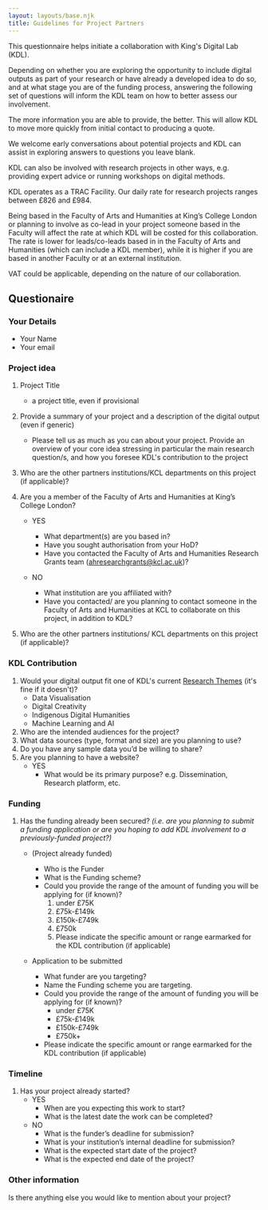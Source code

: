 ```yaml
---
layout: layouts/base.njk
title: Guidelines for Project Partners
---
```


This questionnaire helps initiate a collaboration with King's Digital Lab (KDL).

Depending on whether you are exploring the opportunity to include digital
outputs as part of your research or have already a developed idea to do so, and
at what stage you are of the funding process, answering the following set of
questions will inform the KDL team on how to better assess our involvement.

The more information you are able to provide, the better. This will allow KDL
to move more quickly from initial contact to producing a quote.

We welcome early conversations about potential projects and KDL can assist in
exploring answers to questions you leave blank.

KDL can also be involved with research projects in other ways, e.g. providing
expert advice or running workshops on digital methods.

KDL operates as a TRAC Facility. Our daily rate for research projects ranges
between £826 and £984.

Being based in the Faculty of Arts and Humanities at King’s College London or
planning to involve as co-lead in your project someone based in the Faculty
will affect the rate at which KDL will be costed for this collaboration. The
rate is lower for leads/co-leads based in in the Faculty of Arts and Humanities
(which can include a KDL member), while it is higher if you are based in
another Faculty or at an external institution.

VAT could be applicable, depending on the nature of our collaboration.

## Questionaire

### Your Details

- Your Name
- Your email

### Project idea

1. Project Title

   - a project title, even if provisional

2. Provide a summary of your project and a description of the digital output
   (even if generic)

   - Please tell us as much as you can about your project. Provide an overview
     of your core idea stressing in particular the main research question/s, and
     how you foresee KDL's contribution to the project

3. Who are the other partners institutions/KCL departments on this project
   (if applicable)?

4. Are you a member of the Faculty of Arts and Humanities at King’s College
   London?

   - YES

     - What department(s) are you based in?
     - Have you sought authorisation from your HoD?
     - Have you contacted the Faculty of Arts and Humanities Research Grants
       team ([ahresearchgrants@kcl.ac.uk](mailto:ahresearchgrants@kcl.ac.uk))?

   - NO
     - What institution are you affiliated with?
     - Have you contacted/ are you planning to contact someone in the Faculty of
       Arts and Humanities at KCL to collaborate on this project, in addition to
       KDL?

5. Who are the other partners institutions/ KCL departments on this project
   (if applicable)?

### KDL Contribution

1. Would your digital output fit one of KDL's current
   [Research Themes](/projects/research-themes/) (it's fine if it doesn't)?
   - Data Visualisation
   - Digital Creativity
   - Indigenous Digital Humanities
   - Machine Learning and AI
2. Who are the intended audiences for the project?
3. What data sources (type, format and size) are you planning to use?
4. Do you have any sample data you’d be willing to share?
5. Are you planning to have a website?
   - YES
     - What would be its primary purpose? e.g. Dissemination, Research platform,
       etc.

### Funding

1. Has the funding already been secured? _(i.e. are you planning to submit a
   funding application or are you hoping to add KDL involvement to a
   previously-funded project?)_

   - (Project already funded)

     - Who is the Funder
     - What is the Funding scheme?
     - Could you provide the range of the amount of funding you will be applying
       for (if known)?
       1. under £75K
       2. £75k-£149k
       3. £150k-£749k
       4. £750k
       5. Please indicate the specific amount or range earmarked for the KDL
          contribution (if applicable)

   - Application to be submitted

     - What funder are you targeting?
     - Name the Funding scheme you are targeting.
     - Could you provide the range of the amount of funding you will be applying
       for (if known)?
       - under £75K
       - £75k-£149k
       - £150k-£749k
       - £750k+
     - Please indicate the specific amount or range earmarked for the KDL
       contribution (if applicable)

### Timeline

1. Has your project already started?
   - YES
     - When are you expecting this work to start?
     - What is the latest date the work can be completed?
   - NO
     - What is the funder’s deadline for submission?
     - What is your institution’s internal deadline for submission?
     - What is the expected start date of the project?
     - What is the expected end date of the project?

### Other information

Is there anything else you would like to mention about your project?
